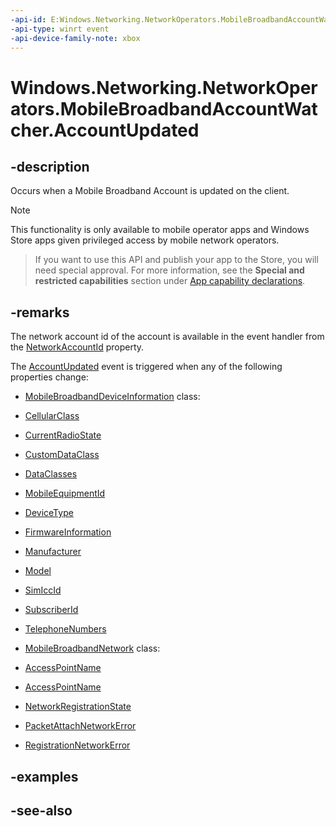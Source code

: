 ```yaml
---
-api-id: E:Windows.Networking.NetworkOperators.MobileBroadbandAccountWatcher.AccountUpdated
-api-type: winrt event
-api-device-family-note: xbox
---
```


<!-- Event syntax
public event Windows.Foundation.TypedEventHandler AccountUpdated<Windows.Networking.NetworkOperators.MobileBroadbandAccountWatcher,  Windows.Networking.NetworkOperators.MobileBroadbandAccountUpdatedEventArgs>
-->

# Windows.Networking.NetworkOperators.MobileBroadbandAccountWatcher.AccountUpdated

## -description
Occurs when a Mobile Broadband Account is updated on the client.

> [!NOTE]
> This functionality is only available to mobile operator apps and Windows Store apps given privileged access by mobile network operators.



> If you want to use this API and publish your app to the Store, you will need special approval. For more information, see the **Special and restricted capabilities** section under [App capability declarations](https://docs.microsoft.com/en-us/windows/uwp/packaging/app-capability-declarations). 

## -remarks
The network account id of the account is available in the event handler from the [NetworkAccountId](mobilebroadbandaccountupdatedeventargs_networkaccountid.md) property.


The [AccountUpdated](mobilebroadbandaccountwatcher_accountupdated.md) event is triggered when any of the following properties change:

+ [MobileBroadbandDeviceInformation](mobilebroadbanddeviceinformation.md) class:

+ [CellularClass](mobilebroadbanddeviceinformation_cellularclass.md)
+ [CurrentRadioState](mobilebroadbanddeviceinformation_currentradiostate.md)
+ [CustomDataClass](mobilebroadbanddeviceinformation_customdataclass.md)
+ [DataClasses](mobilebroadbanddeviceinformation_dataclasses.md)
+ [MobileEquipmentId](mobilebroadbanddeviceinformation_mobileequipmentid.md)
+ [DeviceType](mobilebroadbanddeviceinformation_devicetype.md)
+ [FirmwareInformation](mobilebroadbanddeviceinformation_firmwareinformation.md)
+ [Manufacturer](mobilebroadbanddeviceinformation_manufacturer.md)
+ [Model](mobilebroadbanddeviceinformation_model.md)
+ [SimIccId](mobilebroadbanddeviceinformation_simiccid.md)
+ [SubscriberId](mobilebroadbanddeviceinformation_subscriberid.md)
+ [TelephoneNumbers](mobilebroadbanddeviceinformation_telephonenumbers.md)

+ [MobileBroadbandNetwork](mobilebroadbandnetwork.md) class:

+ [AccessPointName](mobilebroadbandnetwork_accesspointname.md)
+ [AccessPointName](mobilebroadbandnetwork_accesspointname.md)
+ [NetworkRegistrationState](mobilebroadbandnetwork_networkregistrationstate.md)
+ [PacketAttachNetworkError](mobilebroadbandnetwork_packetattachnetworkerror.md)
+ [RegistrationNetworkError](mobilebroadbandnetwork_registrationnetworkerror.md)



## -examples

## -see-also
